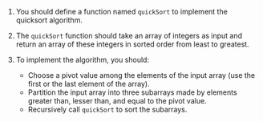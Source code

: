1. You should define a function named `quickSort` to implement the quicksort algorithm.

1. The `quickSort` function should take an array of integers as input and return an array of these integers in sorted order from least to greatest.

1. To implement the algorithm, you should:
    - Choose a pivot value among the elements of the input array (use the first or the last element of the array).
    - Partition the input array into three subarrays made by elements greater than, lesser than, and equal to the pivot value.
    - Recursively call `quickSort` to sort the subarrays.